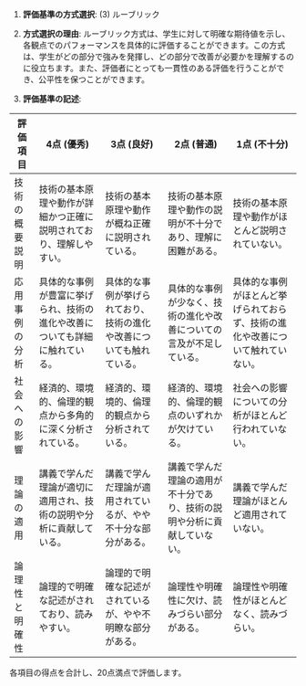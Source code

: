 1. **評価基準の方式選択**: (3) ルーブリック

2. **方式選択の理由**: ルーブリック方式は、学生に対して明確な期待値を示し、各観点でのパフォーマンスを具体的に評価することができます。この方式は、学生がどの部分で強みを発揮し、どの部分で改善が必要かを理解するのに役立ちます。また、評価者にとっても一貫性のある評価を行うことができ、公平性を保つことができます。

3. **評価基準の記述**:

| 評価項目           | 4点 (優秀)                                                                 | 3点 (良好)                                                               | 2点 (普通)                                                               | 1点 (不十分)                                                             |
|--------------------|-----------------------------------------------------------------------------|-------------------------------------------------------------------------|-------------------------------------------------------------------------|-------------------------------------------------------------------------|
| 技術の概要説明     | 技術の基本原理や動作が詳細かつ正確に説明されており、理解しやすい。         | 技術の基本原理や動作が概ね正確に説明されている。                         | 技術の基本原理や動作の説明が不十分であり、理解に困難がある。             | 技術の基本原理や動作がほとんど説明されていない。                         |
| 応用事例の分析     | 具体的な事例が豊富に挙げられ、技術の進化や改善についても詳細に触れている。 | 具体的な事例が挙げられており、技術の進化や改善についても触れている。   | 具体的な事例が少なく、技術の進化や改善についての言及が不足している。   | 具体的な事例がほとんど挙げられておらず、技術の進化や改善について触れていない。 |
| 社会への影響       | 経済的、環境的、倫理的観点から多角的に深く分析されている。                 | 経済的、環境的、倫理的観点から分析されている。                           | 経済的、環境的、倫理的観点のいずれかが欠けている。                       | 社会への影響についての分析がほとんど行われていない。                     |
| 理論の適用         | 講義で学んだ理論が適切に適用され、技術の説明や分析に貢献している。         | 講義で学んだ理論が適用されているが、やや不十分な部分がある。             | 講義で学んだ理論の適用が不十分であり、技術の説明や分析に貢献していない。 | 講義で学んだ理論がほとんど適用されていない。                             |
| 論理性と明確性     | 論理的で明確な記述がされており、読みやすい。                               | 論理的で明確な記述がされているが、やや不明瞭な部分がある。               | 論理性や明確性に欠け、読みづらい部分がある。                             | 論理性や明確性がほとんどなく、読みづらい。                               |

各項目の得点を合計し、20点満点で評価します。
